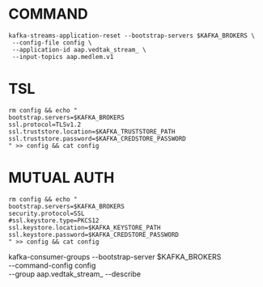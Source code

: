 # COMMAND
```shell
kafka-streams-application-reset --bootstrap-servers $KAFKA_BROKERS \
 --config-file config \
 --application-id aap.vedtak_stream_ \
 --input-topics aap.medlem.v1
```

# TSL
```shell
rm config && echo "
bootstrap.servers=$KAFKA_BROKERS
ssl.protocol=TLSv1.2
ssl.truststore.location=$KAFKA_TRUSTSTORE_PATH
ssl.truststore.password=$KAFKA_CREDSTORE_PASSWORD
" >> config && cat config
```

# MUTUAL AUTH
```shell
rm config && echo "
bootstrap.servers=$KAFKA_BROKERS
security.protocol=SSL
#ssl.keystore.type=PKCS12
ssl.keystore.location=$KAFKA_KEYSTORE_PATH
ssl.keystore.password=$KAFKA_CREDSTORE_PASSWORD
" >> config && cat config
```


kafka-consumer-groups --bootstrap-server $KAFKA_BROKERS \
 --command-config config \
 --group aap.vedtak_stream_ --describe